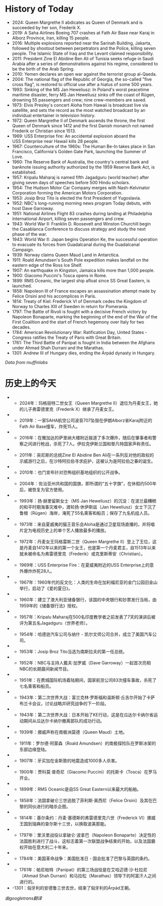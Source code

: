 # History of Today 

- 2024: Queen Margrethe II abdicates as Queen of Denmark and is succeeded by her son, Frederik X.
- 2019: A Saha Airlines Boeing 707 crashes at Fath Air Base near Karaj in Alborz Province, Iran, killing 15 people.
- 2016: Multiple explosions reported near the Sarinah Building, Jakarta, followed by shootout between perpetrators and the Police, killing seven people. The Islamic State of Iraq and the Levant claimed responsibility.
- 2011: President Zine El Abidine Ben Ali of Tunisia seeks refuge in Saudi Arabia after a series of demonstrations against his regime, considered to be the birth of the Arab Spring.
- 2010: Yemen declares an open war against the terrorist group al-Qaeda.
- 2004: The national flag of the Republic of Georgia, the so-called "five cross flag", is restored to official use after a hiatus of some 500 years.
- 1993: Sinking of the MS Jan Heweliusz: In Poland's worst peacetime maritime disaster, ferry MS Jan Heweliusz sinks off the coast of Rügen, drowning 55 passengers and crew; nine crew-members are saved.
- 1973: Elvis Presley's concert Aloha from Hawaii is broadcast live via satellite, and sets the record as the most watched broadcast by an individual entertainer in television history.
- 1972: Queen Margrethe II of Denmark ascends the throne, the first Queen of Denmark since 1412 and the first Danish monarch not named Frederik or Christian since 1513.
- 1969: USS Enterprise fire: An accidental explosion aboard the USS Enterprise near Hawaii kills 28 people.
- 1967: Counterculture of the 1960s: The Human Be-In takes place in San Francisco, California's Golden Gate Park, launching the Summer of Love.
- 1960: The Reserve Bank of Australia, the country's central bank and banknote issuing authority authorized by the 1959 Reserve Bank Act, is established.
- 1957: Kripalu Maharaj is named fifth Jagadguru (world teacher) after giving seven days of speeches before 500 Hindu scholars.
- 1954: The Hudson Motor Car Company merges with Nash-Kelvinator Corporation forming the American Motors Corporation.
- 1953: Josip Broz Tito is elected the first President of Yugoslavia.
- 1952: NBC's long-running morning news program Today debuts, with host Dave Garroway.
- 1951: National Airlines Flight 83 crashes during landing at Philadelphia International Airport, killing seven passengers and crew.
- 1943: World War II: Franklin D. Roosevelt and Winston Churchill begin the Casablanca Conference to discuss strategy and study the next phase of the war.
- 1943: World War II: Japan begins Operation Ke, the successful operation to evacuate its forces from Guadalcanal during the Guadalcanal Campaign.
- 1939: Norway claims Queen Maud Land in Antarctica.
- 1911: Roald Amundsen's South Pole expedition makes landfall on the eastern edge of the Ross Ice Shelf.
- 1907: An earthquake in Kingston, Jamaica kills more than 1,000 people.
- 1900: Giacomo Puccini's Tosca opens in Rome.
- 1899: RMS Oceanic, the largest ship afloat since SS Great Eastern, is launched.
- 1858: Napoleon III of France escapes an assassination attempt made by Felice Orsini and his accomplices in Paris.
- 1814: Treaty of Kiel: Frederick VI of Denmark cedes the Kingdom of Norway to Charles XIII of Sweden in return for Pomerania.
- 1797: The Battle of Rivoli is fought with a decisive French victory by Napoleon Bonaparte, marking the beginning of the end of the War of the First Coalition and the start of French hegemony over Italy for two decades.
- 1784: American Revolutionary War: Ratification Day, United States - Congress ratifies the Treaty of Paris with Great Britain.
- 1761: The Third Battle of Panipat is fought in India between the Afghans under Ahmad Shah Durrani and the Marathas.
- 1301: Andrew III of Hungary dies, ending the Árpád dynasty in Hungary.

*Data from muffinlabs* 

# 历史上的今天 

- -  2024年：玛格丽特二世女王（Queen Margrethe II）退位为丹麦女王，她的儿子弗雷德里克（Frederik X）继承了丹麦女王。
- -  2019年：一家SAHA航空公司波音707坠毁在伊朗Alborz省Karaj附近的Fath Air Base撞车，炸死15人。
- -  2016年：在雅加达的萨里纳大楼附近报道了多次爆炸，随后在肇事者和警察之间进行枪战，杀死了7人。伊拉克伊斯兰国和黎凡特国家声称责任。
- -  2011年：突尼斯的总统Zine El Abidine Ben Ali在一系列反对他的政权的示威游行之后，在沙特阿拉伯寻求庇护，这被认为是阿拉伯之春的诞生。
- -  2010年：也门宣布针对恐怖组织基地组织的公开战争。
- -  2004年：佐治亚州共和国的国旗，即所谓的“五十字旗”，在休假约500年后，被恢复为官方使用。
- -  1993年：扬·赫里留斯女士（MS Jan Heweliusz）的沉没：在波兰最糟糕的和平时期海事灾难中，渡轮扬·休伊斯兹（Jan Heweliusz）女士下沉了鲁根（Rügen）海岸，淹死了55名乘客和船员；保存了九名机组人员。
- -  1973年：来自夏威夷的猫王音乐会Aloha是通过卫星现场直播的，并将唱片定为电视历史上的单个艺人播放最多的播放。
- -  1972年：丹麦女王玛格雷斯二世（Queen Margrethe II）登上了王位，这是丹麦自1412年以来的第一个女王，也是第一个丹麦君主，自1513年以来就未被命名为弗雷德里克（Frederik）或克里斯蒂安（Christian）。
- -  1969年：USS Enterprise Fire：在夏威夷附近的USS Enterprise上的意外爆炸炸死28人。
- -  1967年：1960年代的反文化：人类的生命在加利福尼亚的金门公园旧金山举行，启动了《爱的夏日》。
- -  1960年：建立了澳大利亚储备银行，该国的中央银行和钞票发行当局，由1959年的《储备银行法》授权。
- -  1957年：Kripalu Maharaj在500名印度教学者之前发表了7天的演讲后被评为第五名Jagadguru（世界老师）。
- -  1954年：哈德逊汽车公司与纳什 - 凯尔文师公司合并，成立了美国汽车公司。
- -  1953年：Josip Broz Tito当选为南斯拉夫的第一任总统。
- -  1952年：NBC与主持人戴夫·加罗威（Dave Garroway）一起首次亮相NBC的长期晨间新闻节目。
- -  1951年：在费城国际机场着陆期间，国家航空公司83次撞车事故，杀死了七名乘客和船员。
- -  1943年：第二次世界大战：富兰克林·罗斯福和温斯顿·丘吉尔开始了卡萨布兰卡会议，讨论战略并研究战争的下一阶段。
- -  1943年：第二次世界大战：日本开始了KE行动，这是在瓜达尔卡纳尔省运动期间从瓜达尔卡纳尔撤离部队的成功行动。
- -  1939年：挪威声称在南极洲莫德（Queen Maud）土地。
- -  1911年：罗尔德·阿蒙森（Roald Amundsen）的南极探险队在罗斯冰架的东部边缘登陆。
- -  1907年：牙买加在金斯敦的地震造成1000多人杀害。
- -  1900年：贾科莫·普奇尼（Giacomo Puccini）的托斯卡（Tosca）在罗马开业。
- -  1899年：RMS Oceanic是自SS Great Eastern以来最大的船舶。
- -  1858年：法国拿破仑三世逃脱了菲利斯·奥西尼（Felice Orsini）及其在巴黎的同伙进行的暗杀企图。
- -  1814年：基尔条约：丹麦·塞德斯的弗雷德里克六世（Frederick VI）挪威王国到瑞典的查尔斯十三世，以换取波美那能。
- -  1797年：里沃里战役以拿破仑·波拿巴（Napoleon Bonaparte）决定性的法国胜利进行了战斗，这标志着第一次联盟战争结束的开始，以及法国霸权开始在意大利二十年来。
- -  1784年：美国革命战争：美国批准日 - 国会批准了巴黎与英国的条约。
- -  1761年：帕尼帕特（Panipat）的第三场战役是在艾哈迈德·沙·杜拉尼（Ahmad Shah Durrani）和马拉松（Marathas）领导下的阿富汗人之间进行的。
- -1301：匈牙利的安德鲁三世去世，结束了匈牙利的Árpád王朝。

*由googletrans翻译*